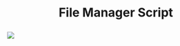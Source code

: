 <h1><p align="center"> File Manager Script </p></h1>

<img src="https://1337r0j4n.github.io/php-backdoors/images/76.png">
